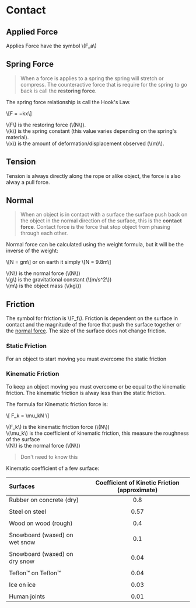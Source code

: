 # Contact

## Applied Force

Applies Force have the symbol \\(F_a\\)

## Spring Force

> When a force is applies to a spring the spring will stretch or compress. The counteractive force that is require for the spring to go back is call the **restoring force**.

The spring force relationship is call the Hook's Law.

\\[F = −kx\\]

\\(F\\) is the restoring force (\\(N\\)).<br>
\\(k\\) is the spring constant (this value varies depending on the spring's material).<br>
\\(x\\) is the amount of deformation/displacement observed (\\(m)\\).

## Tension

Tension is always directly along the rope or alike object, the force is also alway a pull force.

## Normal

> When an object is in contact with a surface the surface push back on the object in the normal direction of the surface, this is the **contact force**.
> Contact force is the force that stop object from phasing through each other.

Normal force can be calculated using the weight formula, but it will be the inverse of the weight:

\\[N = gm\\]
or on earth it simply
\\[N = 9.8m\\]

\\(N\\) is the normal force (\\(N\\))<br>
\\(g\\) is the gravitational constant (\\(m/s^2\\))<br>
\\(m\\) is the object mass (\\(kg\\))

## Friction

The symbol for friction is \\(F_f\\). Friction is dependent on the surface in contact and the magnitude of the force that push the surface together or the [normal force](#Normal). The size of the surface does not change friction.

### Static Friction

For an object to start moving you must overcome the static friction

### Kinematic Friction

To keep an object moving you must overcome or be equal to the kinematic friction. The kinematic friction is alway less than the static friction.

The formula for Kinematic friction force is:

\\[ F_k = \mu_kN \\]

\\(F_k\\) is the kinematic friction force (\\(N\\))  
\\(\mu_k\\) is the coefficient of kinematic friction, this measure the roughness of the surface  
\\(N\\) is the normal force (\\(N\\))

> Don't need to know this

Kinematic coefficient of a few surface:

| Surfaces                      | Coefficient of Kinetic Friction (approximate) |
| :---------------------------- | :-------------------------------------------: |
| Rubber on concrete (dry)      |                      0.8                      |
|                               |                                               |
| Steel on steel                |                     0.57                      |
|                               |                                               |
| Wood on wood (rough)          |                      0.4                      |
|                               |                                               |
| Snowboard (waxed) on wet snow |                      0.1                      |
|                               |                                               |
| Snowboard (waxed) on dry snow |                     0.04                      |
|                               |                                               |
| Teflon™ on Teflon™          |                     0.04                      |
|                               |                                               |
| Ice on ice                    |                     0.03                      |
|                               |                                               |
| Human joints                  |                     0.01                      |
